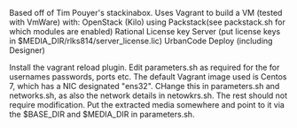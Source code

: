 Based off of Tim Pouyer's stackinabox.
Uses Vagrant to build a VM (tested with VmWare)  with:
OpenStack (Kilo) using Packstack(see packstack.sh for which modules are enabled)
Rational License key Server (put license keys in $MEDIA_DIR/rlks814/server_license.lic)
UrbanCode Deploy (including Designer)

Install the vagrant reload plugin.
Edit parameters.sh as required for the for usernames passwords, ports etc.
The default Vagrant image used is Centos 7, which has a NIC designated "ens32". CHange this in parameters.sh and networks.sh, as also the network details in netowkrs.sh.
The rest should not require modification.
Put the extracted media somewhere and point to it via the $BASE_DIR and $MEDIA_DIR in parameters.sh.

